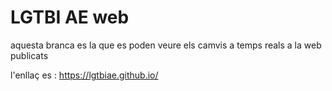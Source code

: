 # LGTBI AE web
 
 aquesta branca es la que es poden veure els camvis a temps reals a la web publicats

 l'enllaç es : https://lgtbiae.github.io/